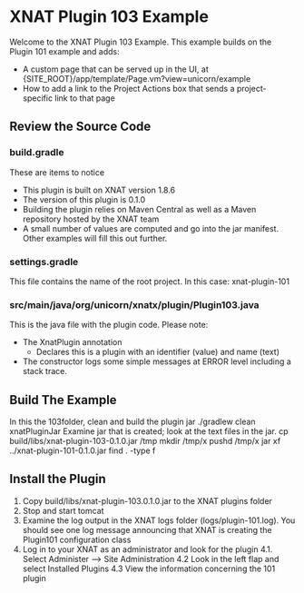 # XNAT Plugin 103 Example

Welcome to the XNAT Plugin 103 Example.
This example builds on the Plugin 101 example and adds:
* A custom page that can be served up in the UI, at {SITE_ROOT}/app/template/Page.vm?view=unicorn/example
* How to add a link to the Project Actions box that sends a project-specific link to that page

## Review the Source Code
### build.gradle
These are items to notice
* This plugin is built on XNAT version 1.8.6
* The version of this plugin is 0.1.0
* Building the plugin relies on Maven Central as well as a Maven repository hosted by the XNAT team
* A small number of values are computed and go into the jar manifest. Other examples will fill this out further.

### settings.gradle
This file contains the name of the root project. In this case: xnat-plugin-101

### src/main/java/org/unicorn/xnatx/plugin/Plugin103.java
This is the java file with the plugin code. Please note:
* The XnatPlugin annotation
    - Declares this is a plugin with an identifier (value) and name (text)
* The constructor logs some simple messages at ERROR level including a stack trace.

## Build The Example
In this the 103folder, clean and build the plugin jar
    ./gradlew clean xnatPluginJar
Examine jar that is created; look at the text files in the jar.
    cp build/libs/xnat-plugin-103-0.1.0.jar /tmp
    mkdir /tmp/x
    pushd /tmp/x
    jar xf ../xnat-plugin-101-0.1.0.jar
    find . -type f

## Install the Plugin
1. Copy build/libs/xnat-plugin-103.0.1.0.jar to the XNAT plugins folder
2. Stop and start tomcat
3. Examine the log output in the XNAT logs folder (logs/plugin-101.log). You should see one log message announcing that XNAT is creating the Plugin101 configuration class
4. Log in to your XNAT as an administrator and look for the plugin
4.1. Select Administer --> Site Administration
4.2 Look in the left flap and select Installed Plugins
4.3 View the information concerning the 101 plugin
